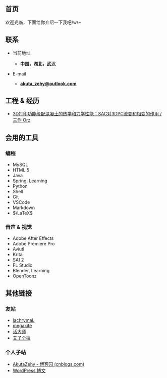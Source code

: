 ## 首页
欢迎光临，下面给你介绍一下我吧/w\\~

<!-- .slide vertical=true -->

## 联系

- 当前地址
  - **中国，湖北，武汉**

- E-mail
  - **[akuta_zehy@outlook.com](mailto:akuta_zehy@outlook.com)**

<!-- .slide vertical=true -->

## 工程 & 经历

- [3D打印功能级配混凝土的热学和力学性能：SAC对3DPC流变和相变的作用 / 三作 Orz](https://www.sciencedirect.com/science/article/pii/S0950061823035481)

<!-- .slide vertical=true -->

## 会用的工具

<!-- .slide vertical=true -->

### 编程
- MySQL
- HTML 5
- Java
- Spring, Learning
- Python
- Shell
- Git
- VSCode
- Markdown
- $\LaTeX$

<!-- .slide vertical=true -->

### 音声 & 视觉
- Adobe After Effects
- Adobe Premiere Pro
- Aviutl
- Krita
- SAI 2
- FL Studio
- Blender, Learning
- OpenToonz

<!-- .slide vertical=true -->

## 其他链接

<!-- .slide vertical=true -->

### 友站
- [lachrymaL](https://lachrymal.net)
- [megakite](https://megakite.icu)
- [活大师](https://aliv.life/)
- [艾了个拉](https://aira.cafe)

<!-- .slide vertical=true -->

### 个人子站

- [AkutaZehy - 博客园 (cnblogs.com)](https://www.cnblogs.com/akuta-zehy/)
- [WordPress 博文](https://akutazehy.home.blog/)

